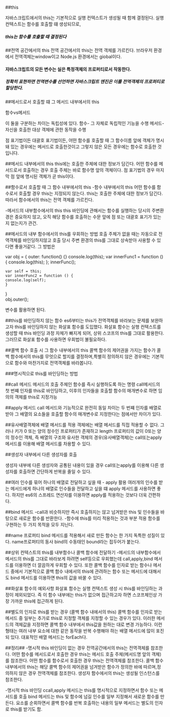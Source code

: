##this

자바스크립트에서의 this는 기본적으로 실행 컨텍스트가 생성될 때 함께 결정된다.
실행 컨텍스트는 함수를 호출할 떄 생성되므로,<h5>this는 함수를 호출할 때 결정된다</h5>

##전역 공간에서의 this
전역 공간에서의 this는 전역 객체를 가르킨다.
브라우저 환경에서 전역객체는window이고 Node.js 환경에서는 giobal이다.

<h4>자바스크립트의 모든 변수는 실은 특정객체의 프로퍼티로서 작동한다.</h4>
<h5>정확히 표현하면 전역변수를 선언하면 자바스크립트 엔진은 이를 전역객체의 프로퍼티로 할당한다.</h5>

##메서드로서 호출할 떄 그 메서드 내부에서의 this

함수vs메서드

이 둘을 구분하는 차이는 독립성에 있다.
함수- 그 자체로 독립적인 기능을 수행
메서드- 자신을 호출한 대상 객체에 관한 동작을 수행

점 표기법이든 대괄호 표기법이든, 어떤 함수를 호출할 때 그 함수이름 앞에 객체가 명시돼 있는 경우에는 메서드로 호출한것이고 그렇지 않은 모든 경우에는 함수로 호출한 것입니다.

##메서드 내부에서의 this
this에는 호출한 주체에 대한 정보가 담긴다. 어떤 함수를 메서드로서 호출하는 경우 호출 주체는 바로 함수명 앞의 객체이다. 점 표기법의 경우 마지막 점 앞에 명시된 객체가 곧 this이다.

##함수로서 호출할 때 그 함수 내부에서의 this
-함수 내부에서의 this
어떤 함수를 함수로서 호출할 경우 this는 지정되지 않는다. this는 호출한 주체에 대한 정보가 담긴다.
따라서 함수에서의 this는 전역 객체를 가르킨다.

-메서드의 내부함수에서의 this
this 바인딩에 관해서는 함수를 실행하는 당시의 주변환경은 중요하지 않고, 오직 해당 함수를 호출하는 수문 앞에 점 또는 대괄호 표기가 있는지 없는지가 관건.

##메서드의 내부 함수에서의 this를 우회하는 방법
호출 주체가 없을 때는 자동으로 전역객체를 바인딩하지않고 호출 당시 주변 환경의 this를 그대로 상속받아 사용할 수 있다면 좋을거같다.
그 방법은

var obj = {
    outer: function() {}
    console.log(this);
    var innerFunc1 = function () {
    console.log(this);
    };
    innerFunc();

    var self = this;
    var innerFunc2 = function () {
    console.log(self);
    }
}  
obj.outer();

변수를 활용하면 된다.

##this를 바인딩하지 않는 함수
es6부터는 this가 전역객체를 바라보는 문제를 보완하고자 this를 바인딩하지 않는 화살표 함수를 도입했다.
화살표 함수는 실행 컨텍스트를 생성할 때 this 바인딩 과정 자체가 빠지게 되어, 상위 스코프의 this를 그대로 활용한다. 
그러므로 화살표 함수를 사용하면 우회법이 불필요하다.

##콜백 함수 호출 시 그 함수 내부에서의 this
콜백 함수의 제어권을 가지는 함수가 콜백 함수에서의 this를 무엇으로 할지를 결정하며,특별히 정의하지 않은 경우에는 기본적으로 함수와 마찬가지로 전역객체를 바라봅니다.

###명시적으로 this를 바인딩하는 방법

##call 메서드
메서드의 호출 주체인 함수를 즉시 실행하도록 하는 명령
call메서드의 첫 번쨰 인자를 this로 바인딩하고, 이후의 인자들을 호출할 함수의 매개변수로 하면 임의의 객체를 this로 지정가능

##apply 메서드
call 메서드와 기능적으로 완전히 동일
차이는 두 번쨰 인자를 배열로 받아 그 배열의 요소들을 호출할 함수의 매개변수로 지정한다는 점에서만 차이가 있다.

##유사배열객체에 배열 메서드를 적용
객체에는 배열 메서드를 직접 적용할 수 없다. 그러나 키가 0 또는 양의 정수인 프로퍼티가 존재하고 length 프로퍼티의 값이 0또는 양의 정수인 객체, 즉 배열의 구조와 유사한 객체의 경우(유사배열객체)는 call또는apply 메서드를 이용해 배열 메서드를 차용할 수 있다.

##생성자 내부에서 다른 생성자를 호출

생성자 내부에 다른 생성자와 공통된 내용이 있을 경우 call또는apply를 이용해 다른 생성자를 호출하면 간단하게 반복을 줄일 수 있다.

##여러 인수를 묶어 하나의 배열로 전달하고 싶을 때 - apply 활용
여러개의 인수를 받는 메서드에게 하나의 배열로 인수들을 전달하고 싶을 떄 apply 메서드를 사용하면 좋다.
하지만 es6의 스프레드 연산자를 이용하면 apply를 적용하는 것보다 더욱 간편하다.

##bind 메서드
-call과 비슷하지만 즉시 호출하지는 않고 넘겨받은 this 및 인수들을 바탕으로 새로운 함수를 반환한다.
-함수에 this를 미리 적용하는 것과 부분 적용 함수를 구현하는 두 가지 목적을 모두 지닌다.

##name 프로퍼티
bind 메서드를 적용해서 새로 만든 함수는 한 가지 독특한 성질이 있다.
name프로퍼티의 동사 bind의 수동태인 bound라는 접두어가 붙는다.

##상위 컨텍스트의 this를 내부함수나 콜백 함수에 전달하기
-메서드의 내부함수에서 메서드의 this를 그대로 바라보게 하려면 self등으로 우회했는데 call,apply,bind 메서드를 이용하면 더 깔끔하게 우회할 수 있다.
또한 콜백 함수를 인자로 받는 함수나 메서드 중에서 기본적으로 콜백 함수 내에서의 this에 관려하는 함수 또는 메서드에 대해서도 bind 메서드를 이용하면 this의 값을 바꿀 수 있다.

##화살표 함수의 예외사항
화살표 함수는 실행 컨텍스트 생성 시 this를 바인딩하는 과정이 제외되었다.
즉 이 함수 내부에는 this가 없으며 접근하고자 하면 스코프체인상 가장 가까운 this에 접근하게 된다.

##별도의 인자로 this를 받는 경우 (콜백 함수 내에서의 this)
콜백 함수를 인자로 받는 메서드 중 일부는 추가로 this로 지정할 객체를 지정할 수 있는 경우가 있다.
이러한 메서드의 객체값을 지정하면 콜백 함수 내부에서 this값을 원하는 대로 변경 가능하다.
이런 형태는 여러 내부 요소에 대한 같은 동작을 반복 수행해야 하는 배열 메서드에 많이 포진되 있다.
대표적인 배열 메서드는 forEach다.


##정리##
-명시적 this 바인딩이 없는 경우
전역공간에서의 this는 전역객체를 참조한다.
어떤 함수를 메서드로서 호출한 경우 this는 메서드 호출 주체(메서드명 앞의 객체)를 참조한다.
어떤 함수를 함수로서 호출한 경우 this는 전역객체를 참조한다.
콜백 함수 내부에서의 this는 해당 콜백 함수의 제어권을 넘겨받은 함수가 정의한 바에 따르며,정의하지 않은 경우 전역객체를 참조한다.
생성자 함수에서의 this는 생성될 인스턴스를 참조한다.

-명시적 this 바인딩
ccall,apply 메서드는 this를 명시적으로 지정하면서 함수 또는 메서드를 호출
bind 메서드는 this 및 함수에 넘길 인수를 일부 지정해서 새로운 함수를 만든다.
요소를 순회하면서 콜백 함수를 반복 호출하는 내용의 일부 메서드는 별도의 인자로 this를 받기도 함.

